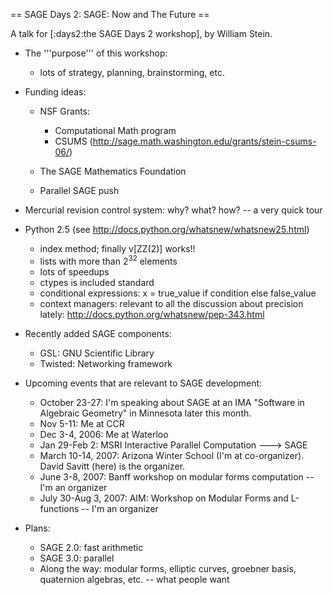 == SAGE Days 2: SAGE: Now and The Future ==

A talk for [:days2:the SAGE Days 2 workshop], by William Stein.

 * The '''purpose''' of this workshop:
     * lots of strategy, planning, brainstorming, etc.

 * Funding ideas:
     * NSF Grants:
          * Computational Math program
          * CSUMS (http://sage.math.washington.edu/grants/stein-csums-06/)

     * The SAGE Mathematics Foundation

     * Parallel SAGE push

 * Mercurial revision control system: why? what? how? -- a very quick tour

 * Python 2.5 (see http://docs.python.org/whatsnew/whatsnew25.html)
     * index method; finally v[ZZ(2)] works!! 
     * lists with more than $2^32$ elements
     * lots of speedups
     * ctypes is included standard
     * conditional expressions: x = true_value if condition else false_value
     * context managers: relevant to all the discussion about precision lately: http://docs.python.org/whatsnew/pep-343.html

 * Recently added SAGE components:
     * GSL: GNU Scientific Library
     * Twisted: Networking framework

 * Upcoming events that are relevant to SAGE development:
     * October 23-27: I'm speaking about SAGE at an IMA "Software in Algebraic Geometry" in Minnesota later this month.
     * Nov 5-11: Me at CCR
     * Dec 3-4, 2006: Me at Waterloo
     * Jan 29-Feb 2: MSRI Interactive Parallel Computation ---> SAGE
     * March 10-14, 2007: Arizona Winter School (I'm at co-organizer).  David Savitt (here) is the organizer.
     * June 3-8, 2007: Banff workshop on modular forms computation -- I'm an organizer
     * July 30-Aug 3, 2007: AIM: Workshop on Modular Forms and L-functions -- I'm an organizer
     
  * Plans:
     * SAGE 2.0: fast arithmetic
     * SAGE 3.0: parallel
     * Along the way: modular forms, elliptic curves, groebner basis, quaternion algebras, etc. -- what people want
   
